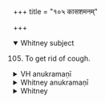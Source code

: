 +++
title = "१०५ कासशमनम्"

+++
<details open><summary>Whitney subject</summary>

105. To get rid of cough.
</details>

<details><summary>VH anukramaṇī</summary>

कासशमनम्।  
१-३ उन्मोचनः। कासा। अनुष्टुप्।
</details>

<details><summary>Whitney anukramaṇī</summary>

[Unmocana—kāsādevatyam. ānuṣṭubham.]
</details>

<details><summary>Whitney</summary>

### Comment
Not found in Pāipp. except 2 a, b in xix. Employed by Kāuś. (31. 27) in a remedial rite against cough and catarrh.


### Translations
Translated: Ludwig, p. 510; Zimmer, p. 385; Griffith, i.302; Bloomfield, 8, 513.—Cf. Hillebrandt, Veda-chrestomathie, p. 50.
</details>

